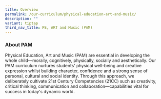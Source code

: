 ```yaml
---
title: Overview
permalink: /our-curriculum/physical-education-art-and-music/
description: ""
variant: tiptap
third_nav_title: PE, ART and Music (PAM)
---
```

<h3><strong>About PAM</strong></h3>
<p>Physical Education, Art and Music (PAM) are essential in developing the
whole child—morally, cognitively, physically, socially and aesthetically.
Our PAM curriculum nurtures students' physical well-being and creative
expression whilst building character, confidence and a strong sense of
personal, cultural and social identity. Through this approach, we deliberately
cultivate 21st Century Competencies (21CC) such as creativity, critical
thinking, communication and collaboration—capabilities vital for success
in today's dynamic world.</p>
<p></p>